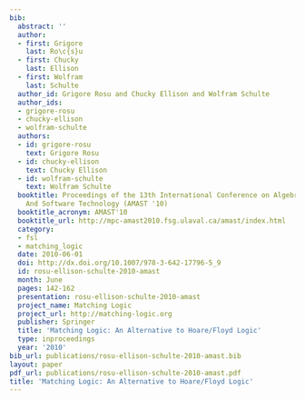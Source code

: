 ```yaml
---
bib:
  abstract: ''
  author:
  - first: Grigore
    last: Ro\c{s}u
  - first: Chucky
    last: Ellison
  - first: Wolfram
    last: Schulte
  author_id: Grigore Rosu and Chucky Ellison and Wolfram Schulte
  author_ids:
  - grigore-rosu
  - chucky-ellison
  - wolfram-schulte
  authors:
  - id: grigore-rosu
    text: Grigore Rosu
  - id: chucky-ellison
    text: Chucky Ellison
  - id: wolfram-schulte
    text: Wolfram Schulte
  booktitle: Proceedings of the 13th International Conference on Algebraic Methodology
    And Software Technology (AMAST '10)
  booktitle_acronym: AMAST'10
  booktitle_url: http://mpc-amast2010.fsg.ulaval.ca/amast/index.html
  category:
  - fsl
  - matching_logic
  date: 2010-06-01
  doi: http://dx.doi.org/10.1007/978-3-642-17796-5_9
  id: rosu-ellison-schulte-2010-amast
  month: June
  pages: 142-162
  presentation: rosu-ellison-schulte-2010-amast
  project_name: Matching Logic
  project_url: http://matching-logic.org
  publisher: Springer
  title: 'Matching Logic: An Alternative to Hoare/Floyd Logic'
  type: inproceedings
  year: '2010'
bib_url: publications/rosu-ellison-schulte-2010-amast.bib
layout: paper
pdf_url: publications/rosu-ellison-schulte-2010-amast.pdf
title: 'Matching Logic: An Alternative to Hoare/Floyd Logic'
---
```

